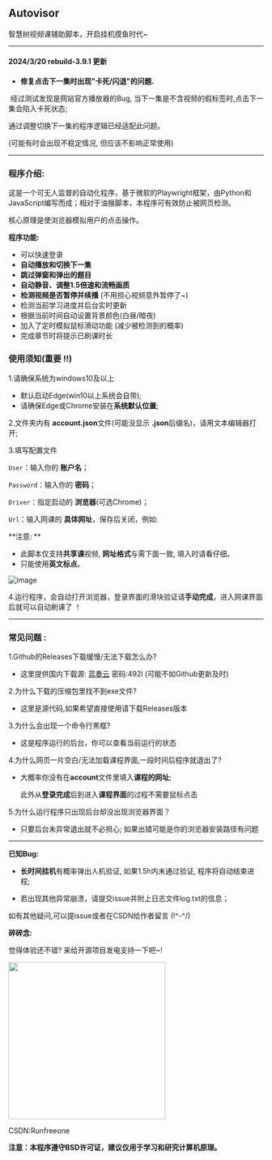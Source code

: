 ## Autovisor

智慧树视频课辅助脚本，开启挂机摸鱼时代~

------
#### 2024/3/20 rebuild-3.9.1 更新

- **修复点击下一集时出现"卡死/闪退"的问题.**

​	经过测试发现是网站官方播放器的Bug, 当下一集是不含视频的假标签时,点击下一集会陷入卡死状态;

通过调整切换下一集的程序逻辑已经适配此问题。

(可能有时会出现不稳定情况, 但应该不影响正常使用)

------



### **程序介绍:**

​	这是一个可无人监督的自动化程序，基于微软的Playwright框架，由Python和JavaScript编写而成；相对于油猴脚本，本程序可有效防止被网页检测。

核心原理是使浏览器模拟用户的点击操作。

**程序功能:**

- 可以快速登录
- **自动播放和切换下一集**
- **跳过弹窗和弹出的题目**
- **自动静音、调整1.5倍速和流畅画质**
- **检测视频是否暂停并续播** (不用担心视频意外暂停了~)
- 检测当前学习进度并后台实时更新
- 根据当前时间自动设置背景颜色(白昼/暗夜)
- 加入了定时模拟鼠标滑动功能 (减少被检测到的概率)
- 完成章节时将提示已刷课时长


### 使用须知(重要 !!)
1.请确保系统为windows10及以上

- 默认启动Edge(win10以上系统会自带);
- 请确保Edge或Chrome安装在**系统默认位置**;

2.文件夹内有 **account.json**文件(可能没显示 **.json**后缀名)，请用文本编辑器打开;

3.填写配置文件

`User`：输入你的 **账户名**；

`Password`：输入你的 **密码**；

`Driver`：指定启动的 **浏览器**(可选Chrome)；

`Url`：输入网课的 **具体网址**，保存后关闭，例如:

**注意: **

- 此脚本仅支持**共享课**视频, **网址格式**与需下面一致, 填入时请看仔细。
- 只能使用**英文标点**。	

![image](https://github.com/CXRunfree/Autovisor/assets/79365257/4e367835-3aaf-4d7b-8231-721695d17f83)



4.运行程序，会自动打开浏览器，登录界面的滑块验证请**手动完成**，进入网课界面后就可以自动刷课了 ！

-----

### 常见问题 :
1.Github的Releases下载缓慢/无法下载怎么办?

- 这里提供国内下载源:
   [蓝奏云](https://wwk.lanzouj.com/b05evsxif) 密码:492l (可能不如Github更新及时)

2.为什么下载的压缩包里找不到exe文件?
- 这里是源代码,如果希望直接使用请下载Releases版本

3.为什么会出现一个命令行黑框?  
- 这是程序运行的后台，你可以查看当前运行的状态


4.为什么网页一片空白/无法加载课程界面,一段时间后程序就退出了?
- 大概率你没有在**account**文件里填入**课程的网址**;

  此外从**登录完成**后到进入**课程界面**的过程不需要鼠标点击
  

5.为什么运行程序只出现后台却没出现浏览器界面？
   - 只要后台未异常退出就不必担心; 如果出错可能是你的浏览器安装路径有问题


-----
**已知Bug:**

- **长时间挂机**有概率弹出人机验证, 如果1.5h内未通过验证, 程序将自动结束进程; 

- 若出现其他异常崩溃，请提交issue并附上日志文件log.txt的信息；

如有其他疑问,可以提issue或者在CSDN给作者留言 (!^-^/)

**碎碎念:**

   觉得体验还不错? 来给开源项目发电支持一下吧~!

   <img src="https://github.com/CXRunfree/Autovisor/assets/79365257/3f72abfe-ce8f-4181-91fb-f321418ff60e" width="310px">




CSDN:Runfreeone

**注意：本程序遵守BSD许可证，建议仅用于学习和研究计算机原理。**
